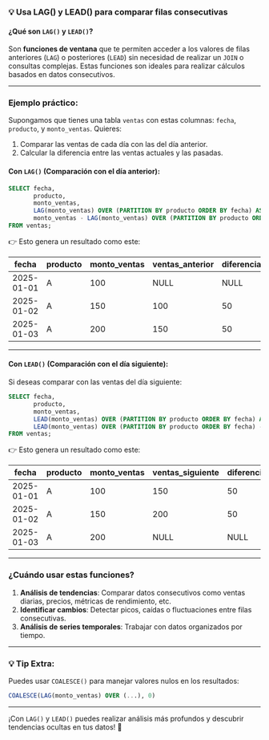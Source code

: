 

### 💡 Usa **LAG() y LEAD()** para comparar filas consecutivas

#### ¿Qué son `LAG()` y `LEAD()`?
Son **funciones de ventana** que te permiten acceder a los valores de filas anteriores (`LAG`) o posteriores (`LEAD`) sin necesidad de realizar un `JOIN` o consultas complejas. Estas funciones son ideales para realizar cálculos basados en datos consecutivos.

---

### Ejemplo práctico:

Supongamos que tienes una tabla `ventas` con estas columnas: `fecha`, `producto`, y `monto_ventas`. Quieres:
1. Comparar las ventas de cada día con las del día anterior.
2. Calcular la diferencia entre las ventas actuales y las pasadas.

#### Con `LAG()` (Comparación con el día anterior):
```sql
SELECT fecha,
       producto,
       monto_ventas,
       LAG(monto_ventas) OVER (PARTITION BY producto ORDER BY fecha) AS ventas_anterior,
       monto_ventas - LAG(monto_ventas) OVER (PARTITION BY producto ORDER BY fecha) AS diferencia
FROM ventas;
```

👉 Esto genera un resultado como este:

| fecha       | producto | monto_ventas | ventas_anterior | diferencia |
|-------------|----------|--------------|-----------------|------------|
| 2025-01-01  | A        | 100          | NULL            | NULL       |
| 2025-01-02  | A        | 150          | 100             | 50         |
| 2025-01-03  | A        | 200          | 150             | 50         |

---

#### Con `LEAD()` (Comparación con el día siguiente):
Si deseas comparar con las ventas del día siguiente:
```sql
SELECT fecha,
       producto,
       monto_ventas,
       LEAD(monto_ventas) OVER (PARTITION BY producto ORDER BY fecha) AS ventas_siguiente,
       LEAD(monto_ventas) OVER (PARTITION BY producto ORDER BY fecha) - monto_ventas AS diferencia_siguiente
FROM ventas;
```

👉 Esto genera un resultado como este:

| fecha       | producto | monto_ventas | ventas_siguiente | diferencia_siguiente |
|-------------|----------|--------------|------------------|-----------------------|
| 2025-01-01  | A        | 100          | 150              | 50                    |
| 2025-01-02  | A        | 150          | 200              | 50                    |
| 2025-01-03  | A        | 200          | NULL             | NULL                  |

---

### ¿Cuándo usar estas funciones?
1. **Análisis de tendencias**: Comparar datos consecutivos como ventas diarias, precios, métricas de rendimiento, etc.
2. **Identificar cambios**: Detectar picos, caídas o fluctuaciones entre filas consecutivas.
3. **Análisis de series temporales**: Trabajar con datos organizados por tiempo.

---

### 💡 **Tip Extra**:
Puedes usar `COALESCE()` para manejar valores nulos en los resultados:
```sql
COALESCE(LAG(monto_ventas) OVER (...), 0)
```

---

¡Con `LAG()` y `LEAD()` puedes realizar análisis más profundos y descubrir tendencias ocultas en tus datos! 🚀
